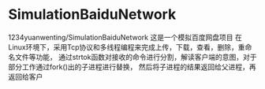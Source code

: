 # SimulationBaiduNetwork
1234yuanwenting/SimulationBaiduNetwork
这是一个模拟百度网盘项目
在Linux环境下，采用Tcp协议和多线程编程来完成上传，下载，查看，删除，重命名文件等功能，
通过strtok函数对接收的命令进行分割，解读客户端的意图，对于部分工作通过fork()出的子进程进行替换，
然后将子进程的结果返回给父进程，再返回给客户
